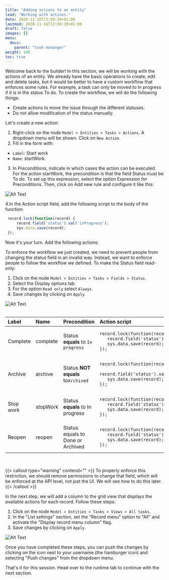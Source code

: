 ```yaml
---
title: "Adding actions to an entity"
lead: "Working with actions."
date: 2020-11-16T13:59:39+01:00
lastmod: 2020-11-16T13:59:39+01:00
draft: false
images: []
menu:
  docs:
    parent: "task-mananger"
weight: 100
toc: true
---
```

Welcome back to the builder! In this section, we will be working with the actions of an entity. We already have the basic operations to create, edit and delete tasks, but it would be better to have a custom workflow that enforces some rules. For example, a task can only be moved to In progress if it is in the status To do. To create the workflow, we will do the following things:


- Create actions to move the issue through the different statuses.
- Do not allow modification of the status manually.

Let's create a new action:
1. Right-click on the node `Model > Entities > Tasks > Actions`. A dropdown menu will be shown. Click on `New Action`.
2. Fill in the form with:
  - `Label`: Start work 
  - `Name`: startWork.
3. In Preconditions, indicate in which cases the action can be executed. For the action startWork, the precondition is that the field Status must be To do. To set up this expression, select the option Expression for Preconditions. Then, click on Add new rule and configure it like this:

![Alt Text](https://maximiranda.github.io/slingrDoc/images/vendor/task-mananger/adding-actions/a.png)

4.In the Action script field, add the following script to the body of the function:


  ```js
   record.lock(function(record) {
       record.field('status').val('inProgress');
       sys.data.save(record);
   });
   ```

Now it's your turn. Add the following actions:



To enforce the workflow we just created, we need to prevent people from changing the status field in an invalid way. Instead, we want to enforce people to follow the workflow we defined. To make the Status field read-only:


1. Click on the node `Model > Entities > Tasks > Fields > Status`.
2. Select the Display options tab.
3. For the option `Read only` select `Always`.
4. Save changes by clicking on `Apply`.


![Alt Text](https://maximiranda.github.io/slingrDoc/images/vendor/task-mananger/adding-actions/aa.png)
<br>
<br>
<table class="table">
    <thead>
    <tr class="header">
        <th align="left">Label</th>
        <th align="left">Name</th>
        <th align="left">Precondition</th>
        <th align="left">Action script</th>
    </tr>
    </thead>
    <tbody>
    <tr>
        <td align="left">Complete</td>
        <td align="left">complete</td>
        <td align="left">Status <b>equals</b> to <code>In progress</code></td>
        <td align="left"><pre><code>record.lock(function(record) {
   record.field('status').val('done');
   sys.data.save(record);
});</code></pre></td>
    </tr>
    <tr>
        <td align="left">Archive</td>
        <td align="left">archive</td>
        <td align="left">Status <b>NOT equals</b> to<code>Archived</code></td>
        <td align="left"><pre><code>record.lock(function(record) {
   record.field('status').val('archived');
   sys.data.save(record);
});</code></pre></td>
    </tr>
    <tr>
        <td align="left">Stop work</td>
        <td align="left">stopWork</td>
        <td align="left">Status <b>equals</b> to In progress</td>
        <td align="left"><pre><code>record.lock(function(record) {
   record.field('status').val('toDo');
   sys.data.save(record);
});</code></pre></td>
    </tr>
    <tr>
        <td align="left">Reopen</td>
        <td align="left">reopen</td>
        <td align="left">Status equals to Done or Archived</td>
        <td align="left"><pre><code>record.lock(function(record) {
   record.field('status').val('toDo');
   sys.data.save(record);
});</code></pre></td>
    </tr>
    </tbody>
</table>
<br>

{{< callout type="warning" contend="" >}}
To properly enforce this restriction, we should remove permissions to change that field, which will be enforced at the API level, not just the UI. We will see how to do this later.
{{< /callout >}}

In the next step, we will add a column to the grid view that displays the available actions for each record. Follow these steps:
1. Click on the node `Model > Entities > Tasks > Views > All tasks`.
2. In the "List settings" section, set the "Record menu" option to "All" and activate the "Display record menu column" flag.
3. Save changes by clicking on `Apply`.


![Alt Text](https://maximiranda.github.io/slingrDoc/images/vendor/task-mananger/adding-actions/aaa.png)


Once you have completed these steps, you can push the changes by clicking on the icon next to your username (the hamburger icon) and selecting "Push changes" from the dropdown menu.

That's it for this session. Head over to the runtime tab to continue with the next section.